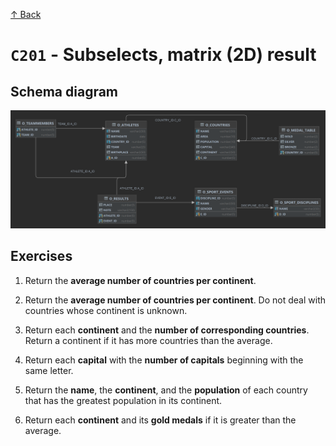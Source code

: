 [↑ Back](./README.md)

# `C201` - Subselects, matrix (2D) result

## Schema diagram

![Schema diagram](./img/olympics-schema.png)

## Exercises

1. Return the **average number of countries per continent**.

1. Return the **average number of countries per continent**. Do not deal with countries whose continent is unknown.

1. Return each **continent** and the **number of corresponding countries**. Return a continent if it has more countries than the average.

1. Return each **capital** with the **number of capitals** beginning with the same letter.

1. Return the **name**, the **continent**, and the **population** of each country that has the greatest population in its continent.

1. Return each **continent** and its **gold medals** if it is greater than the average.
